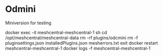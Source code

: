 # Odmini
Miniversion for testing


docker exec -it meshcentral-meshcentral-1 sh
cd /opt/meshcentral/meshcentral-data
rm -rf plugins/odcmini
rm -f pluginsettings.json installedPlugins.json mesherrors.txt
exit
docker restart meshcentral-meshcentral-1
docker logs -f meshcentral-meshcentral-1
